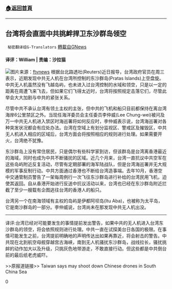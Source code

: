 ###  [:house:返回首頁](https://github.com/ourhimalayas/txt)
---

## 台湾将会直面中共挑衅捍卫东沙群岛领空
` 秘密翻译组G-Translators` [轉載自GNews](https://gnews.org/zh-hans/1070360/)

#### 译评：William | 责编：沙拉猫
![]()![](https://gnews.org/wp-content/uploads/2021/04/capture-14.jpg)图片来源：[ftvnews](https://www.ftvnews.com.tw/news/detail/2019130P08M1)
根据台北路透社(Reuters)近日报导，台湾政府官员在周三表示，近期发现中共无人机在台湾所控制的东沙群岛(Pratas Islands)上空盘旋。中共无人机虽然没有飞越岛屿，也未进入过台湾控制的水域和领空，只是以一定的距离在周遭飞来飞去，但如果它们飞得太近时，台湾将按照规定击落它们，尽管此举会大大加剧与中共的紧张关系。

尽管中共不承认台湾有领土主权的主张，但中共的飞机和船只目前都保持在离台湾海岸6公里禁区之外。当现任海洋委员会主任委员李仲威(Lee Chung-wei)被问及万一中共无人机进入禁区时海巡署将如何反应时，李仲威表示说，台湾海巡署对各种突发状况都会有应处办法。台湾在空域上有划分监视区、警戒区及摧毁区，中共无人机进入相应的区域后，台湾方面会将按照相应的规则进行处理。如果需要开火，台湾绝不犹豫。

东沙群岛上没有常住居民，只是偶尔有些科学家到访，但该群岛是台湾离香港最近的海域，同时也成为中共不断骚扰的区域。近几个月来，台湾一直抗议中共空军在这些岛屿附近反复活动，尽管有定期部署的海军陆战队，但是台湾海巡署并无大规模的军事反制行动。中共方面通过香港也不断给台湾造事端。去年10月，香港空中交通管制员警告了一架每周例行一次飞往东沙群岛进行补给的台湾民用飞机，迫使其返回。自从香港开始进行反送中抗议活动以来，台湾也已经在东沙群岛附近拦截了至少一艘载有企图逃往台湾的香港人的船只。

台湾另一个在南海领域有主权的岛屿是伊都阿坝岛(Itu Aba)，也被称为太平岛，它是南沙群岛的一部分。李仲威说，台湾尚未在那发现中共无人机出没。

* * *

译评:台湾已经对可能要发生的事情提前发出警告，如果中共的无人机进入台湾东沙群岛的领空，将会依照规则进行处理。中共一直在试探美台日各国的极限。在事情可能发生之前，台湾提前明确地的声明传达出如果再靠近，将会射击的警告。中共现在北到航空母舰穿越宫古海峡，南到无人机骚扰东沙群岛，战线拉长，骚扰挑衅的动作加大以及升级，只挑灰色地带游走，不敢直接行动。但这些都是中共倒台前的最后纸老虎威吓。

&gt;&gt;原报道链接&gt;&gt; Taiwan says may shoot down Chinese drones in South China Sea

0
